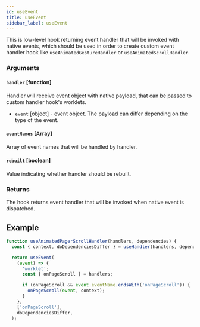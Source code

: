 ```yaml
---
id: useEvent
title: useEvent
sidebar_label: useEvent
---
```


This is low-level hook returning event handler that will be invoked with native events, which should be used in order to create custom event handler hook like `useAnimatedGestureHandler` or `useAnimatedScrollHandler`.

### Arguments

#### `handler` [function]

Handler will receive event object with native payload, that can be passed to custom handler hook's worklets.

- `event` [object] - event object.
  The payload can differ depending on the type of the event.

#### `eventNames` [Array]

Array of event names that will be handled by handler.

#### `rebuilt` [boolean]

Value indicating whether handler should be rebuilt.

### Returns

The hook returns event handler that will be invoked when native event is dispatched.

## Example

```js
function useAnimatedPagerScrollHandler(handlers, dependencies) {
  const { context, doDependenciesDiffer } = useHandler(handlers, dependencies);

  return useEvent(
    (event) => {
      'worklet';
      const { onPageScroll } = handlers;

      if (onPageScroll && event.eventName.endsWith('onPageScroll')) {
        onPageScroll(event, context);
      }
    },
    ['onPageScroll'],
    doDependenciesDiffer,
  );
```
